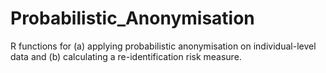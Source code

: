 # Probabilistic_Anonymisation
R functions for (a) applying probabilistic anonymisation on individual-level data and (b) calculating a re-identification risk measure.  
